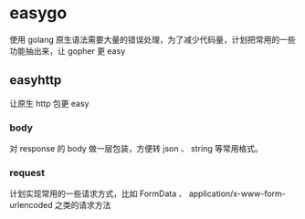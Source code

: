 # easygo

使用 golang 原生语法需要大量的错误处理，为了减少代码量，计划把常用的一些功能抽出来，让 gopher 更 easy

## easyhttp
让原生 http 包更 easy

### body
对 response 的 body 做一层包装，方便转 json 、 string 等常用格式。

### request
计划实现常用的一些请求方式，比如 FormData 、 application/x-www-form-urlencoded 之类的请求方法